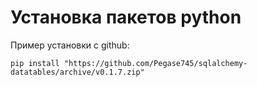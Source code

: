 Установка пакетов python
========================

Пример установки с github:

	pip install "https://github.com/Pegase745/sqlalchemy-datatables/archive/v0.1.7.zip"